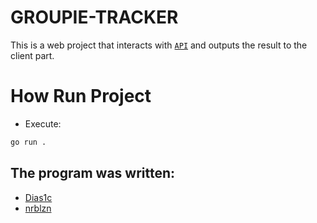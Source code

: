 # GROUPIE-TRACKER
This is a web project that interacts with [`API`](https://groupietrackers.herokuapp.com/api) and outputs the result to the client part.
# How Run Project
- Execute:
```bash
go run .
```
## The program was written:
- [Dias1c](https://github.com/Dias1c)
- [nrblzn](https://github.com/RaevNur)